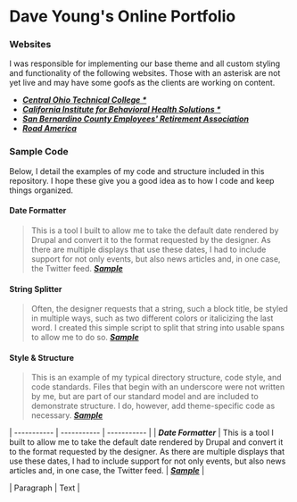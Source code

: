 # Dave Young's Online Portfolio

### Websites

I was responsible for implementing our base theme and all custom styling and functionality of the following websites. Those with an asterisk are not yet live and may have some goofs as the clients are working on content.

- [***Central Ohio Technical College \****](https://live-cotc2020.pantheonsite.io/)
- [***California Institute for Behavioral Health Solutions \****](https://live-cibhs-2020.pantheonsite.io/)
- [***San Bernardino County Employees' Retirement Association***](https://www.sbcera.org/)
- [***Road America***](https://web.archive.org/web/20200714024038/https://www.roadamerica.com/)

### Sample Code

Below, I detail the examples of my code and structure included in this repository. I hope these give you a good idea as to how I code and keep things organized.

#### Date Formatter

> This is a tool I built to allow me to take the default date rendered by Drupal and convert it to the format requested by the designer. As there are multiple displays that use these dates, I had to include support for not only events, but also news articles and, in one case, the Twitter feed. ***[Sample](https://github.com/sixty7ss/code-samples/tree/master/Date%20Formatter)***

#### String Splitter

> Often, the designer requests that a string, such a block title, be styled in multiple ways, such as two different colors or italicizing the last word. I created this simple script to split that string into usable spans to allow me to do so. ***[Sample](https://github.com/sixty7ss/code-samples/tree/master/String%20Splitter)***

#### Style & Structure

> This is an example of my typical directory structure, code style, and code standards. Files that begin with an underscore were not written by me, but are part of our standard model and are included to demonstrate structure. I do, however, add theme-specific code as necessary. ***[Sample](https://github.com/sixty7ss/code-samples/tree/master/Style%20Structure)***

| ----------- | ----------- | ----------- |
| ***Date Formatter*** | This is a tool I built to allow me to take the default date rendered by Drupal and convert it to the format requested by the designer. As there are multiple displays that use these dates, I had to include support for not only events, but also news articles and, in one case, the Twitter feed. | ***[Sample](https://github.com/sixty7ss/code-samples/tree/master/Date%20Formatter)*** |

| Paragraph | Text |
